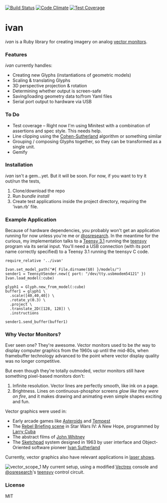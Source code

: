 [![Build Status](https://travis-ci.org/duncanmalashock/ivan.svg?branch=master)](https://travis-ci.org/duncanmalashock/ivan)
[![Code Climate](https://codeclimate.com/repos/5590faabe30ba052da00607c/badges/7726cf22d3b586bd14fa/gpa.svg)](https://codeclimate.com/repos/5590faabe30ba052da00607c/feed)
[![Test Coverage](https://codeclimate.com/repos/5590faabe30ba052da00607c/badges/7726cf22d3b586bd14fa/coverage.svg)](https://codeclimate.com/repos/5590faabe30ba052da00607c/coverage)

# ivan

_ivan_ is a Ruby library for creating imagery on analog [vector monitors](https://en.wikipedia.org/wiki/Vector_monitor). 

### Features ###
_ivan_ currently handles:

* Creating new Glyphs (instantiations of geometric models)
* Scaling & translating Glyphs
* 3D perspective projection & rotation
* Determining whether output is screen-safe
* Saving/loading geometry data to/from Yaml files
* Serial port output to hardware via USB

### To Do
* Test coverage – Right now I'm using Minitest with a combination of assertions and spec style. This needs help.
* Line clipping using the [Cohen-Sutherland](https://en.wikipedia.org/wiki/Cohen%E2%80%93Sutherland_algorithm) algorithm or something similar
* Grouping / composing Glyphs together, so they can be transformed as a single unit.
* Gemify

### Installation
_ivan_ isn't a gem...yet. But it will be soon. For now, if you want to try it out/run the tests,

1. Clone/download the repo
2. Run *bundle install*
3. Create test applications inside the project directory, requiring the 'ivan.rb' file.

### Example Application
Because of hardware dependencies, you probably won't get an application running for now unless you're me or [@osresearch](https://github.com/osresearch). In the meantime for the curious, my implementation talks to a [Teensy 3.1](https://www.pjrc.com/teensy/teensy31.html) running the [teensyv](https://github.com/osresearch/teensyv) program via its serial input. You'll need a USB connection (with its port name correctly specified) to a Teensy 3.1 running the teensyv C code.
```
require_relative '../ivan'

Ivan.set_model_path("#{ File.dirname($0) }/models/")
sender1 = TeensyVSender.new({ port: "/dev/tty.usbmodem54121" })
Ivan.load_model(:cube)

glyph1 = Glyph.new_from_model(:cube)
buffer1 = glyph1 \
  .scale([40,40,40]) \
  .rotate_y(0.3) \
  .project \
  .translate_2D([128, 128]) \
  .instructions
   
sender1.send_buffer(buffer1)
```

### Why Vector Monitors? ###
Ever seen one? They're awesome. Vector monitors used to be _the_ way to display computer graphics from the 1960s up until the mid-80s, when framebuffer technology advanced to the point where vector display quality was no longer competitive.

But even though they're totally outmoded, vector monitors still have something pixel-based monitors don't: 

1. Infinite resolution. Vector lines are perfectly smooth, like ink on a page.
2. Brightness. Lines on continuous-phosphor screens _glow like they were on fire_, and it makes drawing and animating even simple shapes exciting and fun.

Vector graphics were used in:

* Early arcade games like [Asteroids](https://en.wikipedia.org/wiki/Asteroids_(video_game)) and [Tempest](https://en.wikipedia.org/wiki/Tempest_(video_game))
* The [Rebel Briefing scene](https://www.youtube.com/watch?v=yMeSw00n3Ac) in Star Wars IV: A New Hope, programmed by [Larry Cuba](http://www.well.com/~cuba/Filmography.html)
* The abstract films of [John Whitney](https://www.google.com/search?q=john+whitney&espv=2&biw=1189&bih=810&source=lnms&tbm=isch&sa=X&ei=M6mRVabKA5agyATQ7a-oAg&ved=0CAcQ_AUoAg&dpr=1)
* The [Sketchpad](https://www.youtube.com/watch?v=T7dC98PNxyE) system designed in 1963 by user interface and Object-Oriented software pioneer [Ivan Sutherland](https://en.wikipedia.org/wiki/Ivan_Sutherland)

Currently, vector graphics also have relevant applications in [laser shows](https://en.wikipedia.org/wiki/Laser_lighting_display).

![vector_scope_1](https://cloud.githubusercontent.com/assets/3036676/8416647/1fec54ac-1e75-11e5-8aec-42038337900f.jpg)
My current setup, using a modified [Vectrex](https://en.wikipedia.org/wiki/Vectrex) console and [@osresearch](https://github.com/osresearch)'s [teensyv](https://github.com/osresearch/teensyv) control circuit.

### License
MIT